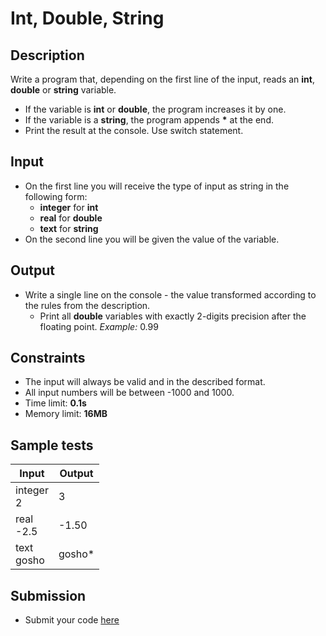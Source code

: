 # Int, Double, String

## Description
Write a program that, depending on the first line of the input, reads an **int**, **double** or **string** variable.
  - If the variable is **int** or **double**, the program increases it by one.
  - If the variable is a **string**, the program appends **&#42;** at the end.
  - Print the result at the console. Use switch statement.

## Input
- On the first line you will receive the type of input as string in the following form:
  - **integer** for **int**
  - **real** for **double**
  - **text** for **string**
- On the second line you will be given the value of the variable.

## Output
- Write a single line on the console - the value transformed according to the rules from the description.
  - Print all **double** variables with exactly 2-digits precision after the floating point. _Example:_ 0.99
  
## Constraints
- The input will always be valid and in the described format.
- All input numbers will be between -1000 and 1000.
- Time limit: **0.1s**
- Memory limit: **16MB**

## Sample tests

|     Input       |     Output      |
|-----------------|-----------------|
| integer<br/>2   | 3               |
| real<br/>-2.5   | -1.50           |
| text<br/>gosho  | gosho*          |

## Submission
- Submit your code [here](http://bgcoder.com/Contests/Compete/Index/309#8)
